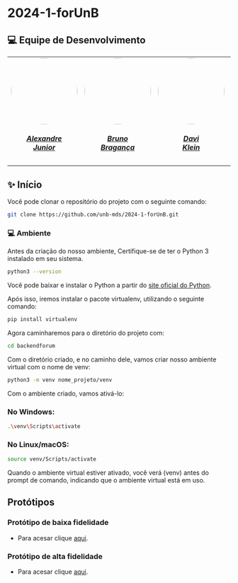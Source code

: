 # 2024-1-forUnB
## 💻 Equipe de Desenvolvimento

<center>
<table style="margin-left: auto; margin-right: auto;">
    <tr>
        <td align="center">
            <a href="https://github.com/AlexandreLJr">
                <img style="border-radius: 50%;" src="https://github.com/AlexandreLJr.png" width="150px;"/>
                <h5 class="text-center">Alexandre<br>Junior</h5>
            </a>
        </td>
        <td align="center">
            <a href="https://github.com/BrunoBReis">
                <img style="border-radius: 50%;" src="https://github.com/BrunoBReis.png" width="150px;"/>
                <h5 class="text-center">Bruno<br>Bragança</h5>
            </a>
        </td>
        <td align="center">
            <a href="https://github.com/davi-Klevy">
                <img style="border-radius: 50%;" src="https://github.com/davi-Klevy.png" width="150px;"/>
                <h5 class="text-center">Davi<br>Klein</h5>
            </a>
        </td>
        <td align="center">
            <a href="https://github.com/manu-sgc">
                <img style="border-radius: 50%;" src="https://github.com/manu-sgc.png" width="150px;"/>
                <h5 class="text-center">Manoela<br>Garcia</h5>
            </a>
        </td>
         <td align="center">
            <a href="https://github.com/pLopess">
                <img style="border-radius: 50%;" src="https://github.com/pLopess.png" width="150px;"/>
                <h5 class="text-center">Pedro<br>Lopes</h5>
            </a>
        </td>
	<td align="center">
            <a href="https://github.com/VHbernardes">
                <img style="border-radius: 50%;" src="https://github.com/VHbernardes.png" width="150px;"/>
                <h5 class="text-center">Victor Hugo<br>Bernardes</h5>
            </a>
        </td>
</table>

</center>

## ✨ Início

Você pode clonar o repositório do projeto com o seguinte comando:

```bash
git clone https://github.com/unb-mds/2024-1-forUnB.git
```

### 💻 Ambiente

Antes da criação do nosso ambiente, Certifique-se de ter o Python 3 instalado em seu sistema. 

```bash
python3 --version
```

Você pode baixar e instalar o Python a partir do [site oficial do Python](https://www.python.org/).

Após isso, iremos instalar o pacote virtualenv, utilizando o seguinte comando:

```bash
pip install virtualenv
```

Agora caminharemos para o diretório do projeto com:

```bash
cd backendforum
```

Com o diretório criado, e no caminho dele, vamos criar nosso ambiente virtual com o nome de venv:

```bash
python3 -m venv nome_projeto/venv
```

Com o ambiente criado, vamos ativá-lo:

### No Windows:

```bash
.\venv\Scripts\activate
```

### No Linux/macOS:

```bash
source venv/Scripts/activate
```

Quando o ambiente virtual estiver ativado, você verá (venv) antes do prompt de comando, indicando que o ambiente virtual está em uso.
        

## Protótipos 

### Protótipo de baixa fidelidade
- Para acesar clique [aqui](https://www.figma.com/proto/ktEvIqEpgsThoDwnXSdD3Y/Prototipo-de-baixa-fidelidade?type=design&node-id=6-698&t=4QpszmUyONW1vlTV-1&scaling=min-zoom&page-id=0%3A1&mode=design).

### Protótipo de alta fidelidade
- Para acesar clique [aqui](https://www.figma.com/proto/kI9C8oLfBGGoXdJU1zAdZX/Intera%C3%A7%C3%B5es?type=design&node-id=1-2&t=fP166WVIwud5KO5m-1&scaling=scale-down&page-id=0%3A1&starting-point-node-id=1%3A2&mode=design).
